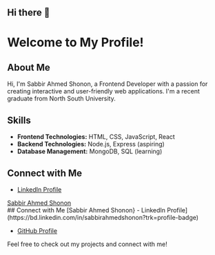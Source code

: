 ## Hi there 👋
# Welcome to My Profile!

## About Me
Hi, I'm Sabbir Ahmed Shonon, a Frontend Developer with a passion for creating interactive and user-friendly web applications. I'm a recent graduate from North South University.

## Skills
- **Frontend Technologies:** HTML, CSS, JavaScript, React
- **Backend Technologies:** Node.js, Express (aspiring)
- **Database Management:** MongoDB, SQL (learning)

<!--## Previous Work
### Project 1: [Project Title](link-to-your-project)
- Brief description of the project and technologies used.

### Project 2: [Project Title](link-to-your-project)
- Brief description of the project and technologies used.

### Project 3: [Project Title](link-to-your-project)
- Brief description of the project and technologies used. -->

## Connect with Me
- [LinkedIn Profile](https://bd.linkedin.com/in/sabbirahmedshonon)
<div class="badge-base LI-profile-badge" data-locale="en_US" data-size="medium" data-theme="dark" data-type="VERTICAL" data-vanity="sabbirahmedshonon" data-version="v1"><a class="badge-base__link LI-simple-link" href="https://bd.linkedin.com/in/sabbirahmedshonon?trk=profile-badge">Sabbir Ahmed Shonon</a></div>
              ## Connect with Me
[Sabbir Ahmed Shonon} - LinkedIn Profile](https://bd.linkedin.com/in/sabbirahmedshonon?trk=profile-badge)

- [GitHub Profile](https://github.com/sabbirshonon)

Feel free to check out my projects and connect with me!
